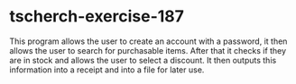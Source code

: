 # tscherch-exercise-187
This program allows the user to create an account with a password, it then allows the user to search for purchasable items. After that it checks if they are in stock and allows the user to select a discount. It then outputs this information into a receipt and into a file for later use.
